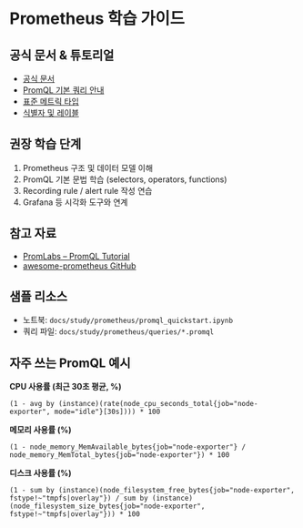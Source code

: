 # Prometheus 학습 가이드

## 공식 문서 & 튜토리얼
- [공식 문서](https://prometheus.io/docs/introduction/overview/)
- [PromQL 기본 쿼리 안내](https://prometheus.io/docs/prometheus/latest/querying/basics/)
- [표준 메트릭 타입](https://prometheus.io/docs/concepts/metric_types/)
- [식별자 및 레이블](https://prometheus.io/docs/concepts/data_model/)

## 권장 학습 단계
1. Prometheus 구조 및 데이터 모델 이해
2. PromQL 기본 문법 학습 (selectors, operators, functions)
3. Recording rule / alert rule 작성 연습
4. Grafana 등 시각화 도구와 연계

## 참고 자료
- [PromLabs – PromQL Tutorial](https://promlabs.com/promql-cheat-sheet/)
- [awesome-prometheus GitHub](https://github.com/roaldnefs/awesome-prometheus)

## 샘플 리소스
- 노트북: `docs/study/prometheus/promql_quickstart.ipynb`
- 쿼리 파일: `docs/study/prometheus/queries/*.promql`

## 자주 쓰는 PromQL 예시

**CPU 사용률 (최근 30초 평균, %)**

```promql
(1 - avg by (instance)(rate(node_cpu_seconds_total{job="node-exporter", mode="idle"}[30s]))) * 100
```

**메모리 사용률 (%)**

```promql
(1 - node_memory_MemAvailable_bytes{job="node-exporter"} / node_memory_MemTotal_bytes{job="node-exporter"}) * 100
```

**디스크 사용률 (%)**

```promql
(1 - sum by (instance)(node_filesystem_free_bytes{job="node-exporter", fstype!~"tmpfs|overlay"}) / sum by (instance)(node_filesystem_size_bytes{job="node-exporter", fstype!~"tmpfs|overlay"})) * 100
```

